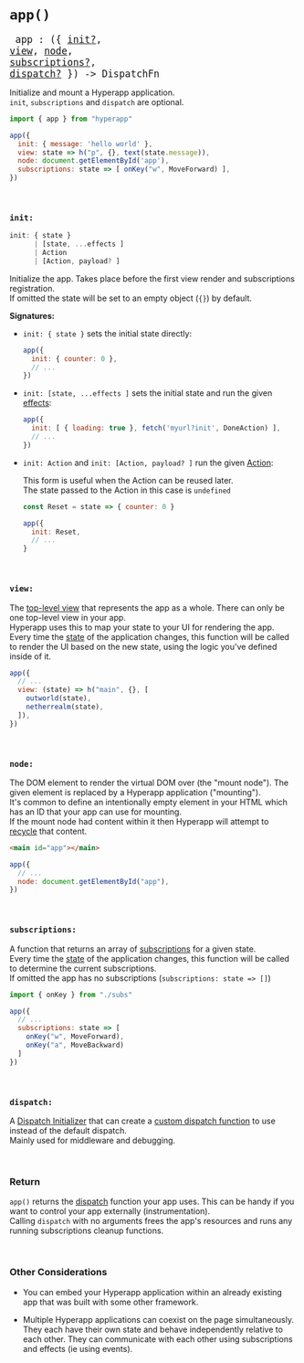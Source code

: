 # `app()`

<big><pre>
app : ({ <a href="#init">init?</a>, <a href="#view">view</a>, <a href="#node">node</a>, <a href="#subscriptions">subscriptions?</a>, <a href="#dispatch">dispatch?</a> }) -> DispatchFn
</pre></big>

Initialize and mount a Hyperapp application.  
`init`, `subscriptions` and `dispatch` are optional.

```js
import { app } from "hyperapp"

app({
  init: { message: 'hello world' },
  view: state => h("p", {}, text(state.message)),
  node: document.getElementById('app'),
  subscriptions: state => [ onKey("w", MoveForward) ],  
})
```
<br/>

### `init:`

```js
init: { state }
      | [state, ...effects ]
      | Action
      | [Action, payload? ]
```

Initialize the app. Takes place before the first view render and subscriptions registration.  
If omitted the state will be set to an empty object (`{}`) by default.
<br/>

**Signatures:** 

- `init: { state }` sets the initial state directly:

  ```js
  app({
    init: { counter: 0 },
    // ...
  })
  ```

- `init: [state, ...effects ]` sets the initial state and run the given [effects](../architecture/effects.md):

  ```js
  app({
    init: [ { loading: true }, fetch('myurl?init', DoneAction) ],
    // ...
  })
  ```

- `init: Action` and `init: [Action, payload? ]` run the given [Action](../architecture/action.md):

  This form is useful when the Action can be reused later.  
  The state passed to the Action in this case is `undefined`  

  ```js
  const Reset = state => { counter: 0 }

  app({
    init: Reset,
    // ...
  }
  ```
<br/>

### `view:`

The [top-level view](../architecture/views.md#top-level-view) that represents the app as a whole. There can only be one top-level view in your app.  
Hyperapp uses this to map your state to your UI for rendering the app. Every time the [state](../architecture/state.md) of the application changes, this function will be called to render the UI based on the new state, using the logic you've defined inside of it.

```js
app({
  // ...
  view: (state) => h("main", {}, [
    outworld(state),
    netherrealm(state),
  ]),
})
```

<!-- "Outworld" and "Netherrealm" are two of several realms in the "Mortal Kombat" videogame series. -->
<br/>

### `node:`

The DOM element to render the virtual DOM over (the "mount node"). The given element is replaced by a Hyperapp application ("mounting").  
It's common to define an intentionally empty element in your HTML which has an ID that your app can use for mounting.  
If the mount node had content within it then Hyperapp will attempt to [recycle](../architecture/views.md#recycling) that content.

```html
<main id="app"></main>
```

```js
app({
  // ...
  node: document.getElementById("app"),
})
```
<br/>

### `subscriptions:`

A function that returns an array of [subscriptions](../architecture/subscriptions.md) for a given state.  
Every time the [state](../architecture/state.md) of the application changes, this function will be called to determine the current subscriptions.  
If omitted the app has no subscriptions (`subscriptions: state => []`)
```js
import { onKey } from "./subs"

app({
  // ...
  subscriptions: state => [
    onKey("w", MoveForward),
    onKey("a", MoveBackward)
  ]
})
```
<br/>

### `dispatch:`

A [Dispatch Initializer](../architecture/dispatch.md#dispatch-initializer) that can create a [custom dispatch function](../architecture/dispatch.md#custom-dispatching) to use instead of the default dispatch.  
Mainly used for middleware and debugging.

<br/>

### Return

`app()` returns the [dispatch](../architecture/dispatch.md) function your app uses. This can be handy if you want to control your app externally (instrumentation).  
Calling `dispatch` with no arguments frees the app's resources and runs any running subscriptions cleanup functions.

<br/>

### Other Considerations

- You can embed your Hyperapp application within an already existing app that was built with some other framework. 

- Multiple Hyperapp applications can coexist on the page simultaneously. They each have their own state and behave independently relative to each other. They can communicate with each other using subscriptions and effects (ie using events).

